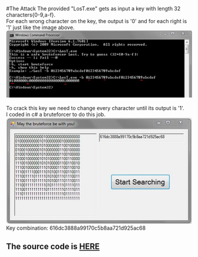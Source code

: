 #The Attack
The provided "LosT.exe" gets as input a key with length 32 characters{0-9,a-f}.</br>For each wrong character on the key, the output is '0' and for each right is '1' just like the image above.</br><img src="pictures/givenEXE.JPG"  /></br></br>To crack this key we need to change every character until its output is '1'.</br>I coded in c# a bruteforcer to do this job.</br><img src="pictures/Bruteforcer.JPG" /></br>
Key combination: 616dc3888a99170c5b8aa721d925ac68</br>
## The source code is [HERE](https://github.com/FournarakisKostas/CTF/tree/master/Juniors-CTF/BruteForcer)
